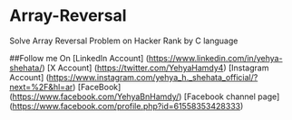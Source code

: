 # Array-Reversal
Solve Array Reversal Problem on Hacker Rank by C language

##Follow me On
[LinkedIn Account] (https://www.linkedin.com/in/yehya-shehata/)
[X Account] (https://twitter.com/YehyaHamdy4)
[Instagram Account] (https://www.instagram.com/yehya_h._shehata_official/?next=%2F&hl=ar)
[FaceBook] (https://www.facebook.com/YehyaBnHamdy/)
[Facebook channel page] (https://www.facebook.com/profile.php?id=61558353428333)
